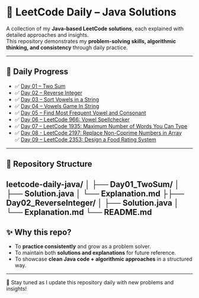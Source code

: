 # 🚀 LeetCode Daily – Java Solutions

A collection of my **Java-based LeetCode solutions**, each explained with detailed approaches and insights.  
This repository demonstrates my **problem-solving skills, algorithmic thinking, and consistency** through daily practice.  

---

## 📅 Daily Progress

- ✅ [Day 01 – Two Sum](Day01_TwoSum)  
- ✅ [Day 02 – Reverse Integer](Day02_ReverseInteger) 
- ✅ [Day 03 – Sort Vowels in a String](Day03_SortVowelsInString/explanation.md) 
- ✅ [Day 04 – Vowels Game In String](Day04_VowelsGameInString/Explanation.md)
- ✅ [Day 05 – Find Most Frequent Vowel and Consonant](Day05_FindMostFrequentVowelAndConsonant/Explanation.md)
- ✅ [Day 06 – LeetCode 966: Vowel Spellchecker](Day06_VowelSpellchecker/explanation.md)  
- ✅ [Day 07 – LeetCode 1935: Maximum Number of Words You Can Type](Day07_MaximumWordsTyped/explanation.md)  
- ✅ [Day 08 - LeetCode 2197: Replace Non-Coprime Numbers in Array](Day08_ReplaceNonCoprime/explanation.md)  
  ✅ [Day 09 – LeetCode 2353: Design a Food Rating System](Day09_DesignFoodRatingSystem/explanation.md)  

---

## 📌 Repository Structure

leetcode-daily-java/
│
├── Day01_TwoSum/
│   ├── Solution.java
│   └── Explanation.md
├├── Day02_ReverseInteger/
│   ├── Solution.java
│   └── Explanation.md
└── README.md
---

## ✨ Why this repo?

- To **practice consistently** and grow as a problem solver.  
- To maintain both **solutions and explanations** for future reference.  
- To showcase **clean Java code + algorithmic approaches** in a structured way.  

---

🔔 Stay tuned as I update this repository daily with new problems and insights!  

